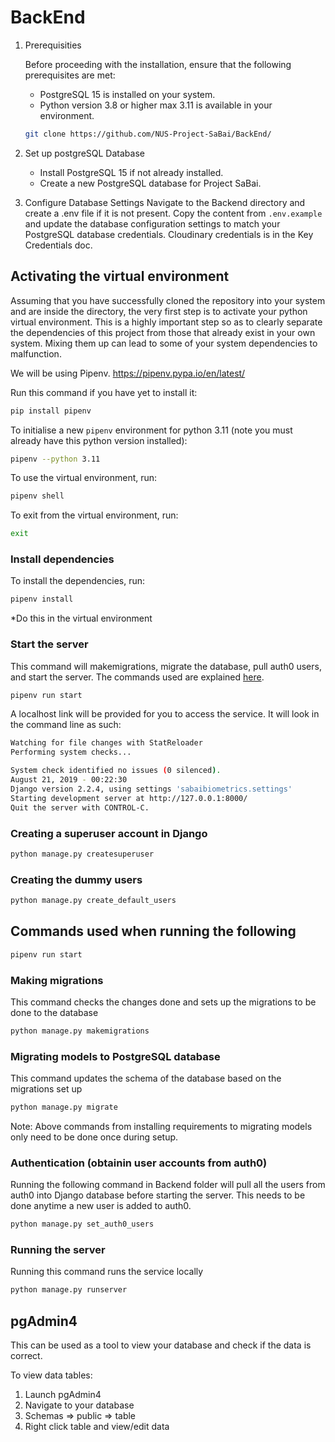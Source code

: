 # BackEnd

1. Prerequisities

   Before proceeding with the installation, ensure that the following prerequisites are met:

   - PostgreSQL 15 is installed on your system.
   - Python version 3.8 or higher max 3.11 is available in your environment.

   ```bash
   git clone https://github.com/NUS-Project-SaBai/BackEnd/
   ```

2. Set up postgreSQL Database

   - Install PostgreSQL 15 if not already installed.
   - Create a new PostgreSQL database for Project SaBai.

3. Configure Database Settings
   Navigate to the Backend directory and create a .env file if it is not present. Copy the content from `.env.example` and update the database configuration settings to match your PostgreSQL database credentials. Cloudinary credentials is in the Key Credentials doc.

## Activating the virtual environment

Assuming that you have successfully cloned the repository into your system and are inside the directory, the very first step is to activate your python virtual environment. This is a highly important step so as to clearly separate the dependencies of this project from those that already exist in your own system. Mixing them up can lead to some of your system dependencies to malfunction.

We will be using Pipenv. <https://pipenv.pypa.io/en/latest/>

Run this command if you have yet to install it:

```bash
pip install pipenv
```

To initialise a new `pipenv` environment for python 3.11 (note you must already have this python version installed):

```bash
pipenv --python 3.11
```

To use the virtual environment, run:

```bash
pipenv shell
```

To exit from the virtual environment, run:

```bash
exit
```

### Install dependencies

To install the dependencies, run:

```bash
pipenv install
```

\*Do this in the virtual environment

### Start the server

This command will makemigrations, migrate the database, pull auth0 users, and start the server. The commands used are explained [here](#commands-used-when-running-the-following).

```bash
pipenv run start
```

A localhost link will be provided for you to access the service. It will look in the command line as such:

```bash
Watching for file changes with StatReloader
Performing system checks...

System check identified no issues (0 silenced).
August 21, 2019 - 00:22:30
Django version 2.2.4, using settings 'sabaibiometrics.settings'
Starting development server at http://127.0.0.1:8000/
Quit the server with CONTROL-C.
```

### Creating a superuser account in Django

```bash
python manage.py createsuperuser
```

### Creating the dummy users

```bash
python manage.py create_default_users
```

## Commands used when running the following

```bash
pipenv run start
```

### Making migrations

This command checks the changes done and sets up the migrations to be done to the database

```bash
python manage.py makemigrations
```

### Migrating models to PostgreSQL database

This command updates the schema of the database based on the migrations set up

```bash
python manage.py migrate
```

Note: Above commands from installing requirements to migrating models only need to be done once during setup.

### Authentication (obtainin user accounts from auth0)

Running the following command in Backend folder will pull all the users from auth0 into Django database before starting the server.
This needs to be done anytime a new user is added to auth0.

```bash
python manage.py set_auth0_users
```

### Running the server

Running this command runs the service locally

```bash
python manage.py runserver
```

## pgAdmin4

This can be used as a tool to view your database and check if the data is correct.

To view data tables:

1.  Launch pgAdmin4
2.  Navigate to your database
3.  Schemas => public => table
4.  Right click table and view/edit data
